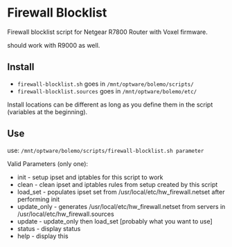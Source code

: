 # Firewall Blocklist
Firewall blocklist script for Netgear R7800 Router with Voxel firmware.

should work with R9000 as well.

## Install
* `firewall-blocklist.sh` goes in `/mnt/optware/bolemo/scripts/`
* `firewall-blocklist.sources` goes in `/mnt/optware/bolemo/etc/`

Install locations can be different as long as you define them in the script (variables at the beginning).

## Use
use: `/mnt/optware/bolemo/scripts/firewall-blocklist.sh parameter`

Valid Parameters (only one):
* init        - setup ipset and iptables for this script to work
* clean       - clean ipset and iptables rules from setup created by this script
* load_set    - populates ipset set from /usr/local/etc/hw_firewall.netset after performing init
* update_only - generates /usr/local/etc/hw_firewall.netset from servers in /usr/local/etc/hw_firewall.sources
* update      - update_only then load_set [probably what you want to use]
* status      - display status
* help        - display this
